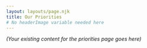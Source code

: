 ```yaml
---
layout: layouts/page.njk
title: Our Priorities
# No headerImage variable needed here
---
```


*(Your existing content for the priorities page goes here)*

